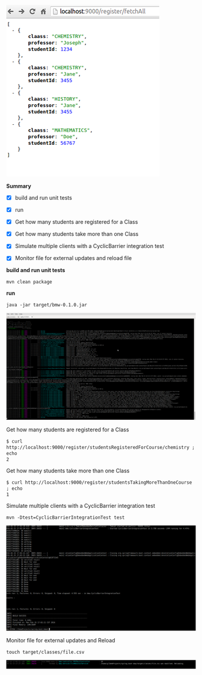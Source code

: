 ![boot-startupt](images/fetchAll.png?raw=true)



**Summary**

- [x] build and run unit tests
- [x] run
- [x] Get how many students are registered for a Class
- [x] Get how many students take more than one Class
- [x] Simulate multiple clients with a CyclicBarrier integration test
- [x] Monitor file for external updates and reload file


**build and run unit tests**

```
mvn clean package
```

**run**
```
java -jar target/bmw-0.1.0.jar
```
![boot-startupt](images/boot-startup.png?raw=true)


Get how many students are registered for a Class
```
$ curl http://localhost:9000/register/studentsRegisteredForCourse/chemistry ; echo
2
```
Get how many students take more than one Class
```
$ curl http://localhost:9000/register/studentsTakingMoreThanOneCourse ; echo
1
```
Simulate multiple clients with a CyclicBarrier integration test
```
mvn -Dtest=CyclicBarrierIntegrationTest test
```
![integration-test](images/integration-test.png?raw=true)

Monitor file for external updates and Reload
```
touch target/classes/file.csv 
```

![integration-test](images/file-monitor.png?raw=true)






